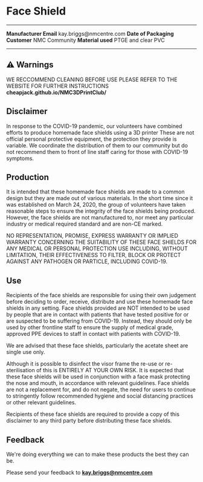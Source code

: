 Face Shield
===========

  ------------------------ --------------------------
  **Manufacturer Email**   kay.briggs\@nmcentre.com
  **Date of Packaging**    
  **Customer**             NMC Community
  **Material used**        PTGE and clear PVC
  ------------------------ --------------------------

⚠️ Warnings 
-----------

WE RECCOMMEND CLEANING BEFORE USE
PLEASE REFER TO THE WEBSITE FOR FURTHER INSTRUCTIONS
**cheapjack.github.io/NMC3DPrintClub/**

## Disclaimer

In response to the COVID-19 pandemic, our volunteers have
combined efforts to produce homemade face shields using a 3D printer
These are not official personal protective equipment, the protection they provide is variable.
We coordinate the distribution of them to our community but do not recommend them to front of line staff caring for those with COVID-19 symptoms.

Production
----------

It is intended that these homemade face shields are made to a common
design but they are made out of various materials. In the short time
since it was established on March 24, 2020, the group of volunteers have
taken reasonable steps to ensure the integrity of the face shields being
produced. However, the face shields are not manufactured to, nor meet
any particular industry or medical required standard and are non-CE
marked.

NO REPRESENTATION, PROMISE, EXPRESS WARRANTY OR IMPLIED WARRANTY
CONCERNING THE SUITABILITY OF THESE FACE SHIELDS FOR ANY MEDICAL OR
PERSONAL PROTECTION USE INCLUDING, WITHOUT LIMITATION, THEIR
EFFECTIVENESS TO FILTER, BLOCK OR PROTECT AGAINST ANY PATHOGEN OR
PARTICLE, INCLUDING COVID-19.

Use 
---

Recipients of the face shields are responsible for using their own
judgement before deciding to order, receive, distribute and use these
homemade face shields in any setting. Face shields provided are NOT
intended to be used by people that are in contact with patients that
have tested positive for or are suspected to be suffering from COVID-19.
Instead, they should only be used by other frontline staff to ensure the
supply of medical grade, approved PPE devices to staff in contact with
patients with COVID-19.

We are advised that these face shields, particularly the acetate sheet are single use only. 

Although it is possible to disinfect the visor frame the re-use or re-sterilisation of this is ENTIRELY AT YOUR OWN RISK. It is expected that these face shields will be used in conjunction with a face mask protecting the nose and mouth, in accordance with relevant guidelines. Face shields are not a replacement for, and do not negate, the need for users to continue to stringently follow recommended hygiene and social distancing practices or other relevant guidelines.

Recipients of these face shields are required to provide a copy of this
disclaimer to any third party before distributing these face shields.

Feedback
--------

We're doing everything we can to make these products the best they can
be.

Please send your feedback to
**[kay.briggs\@nmcentre.com](mailto:kay.briggs@nmcentre.com)**
